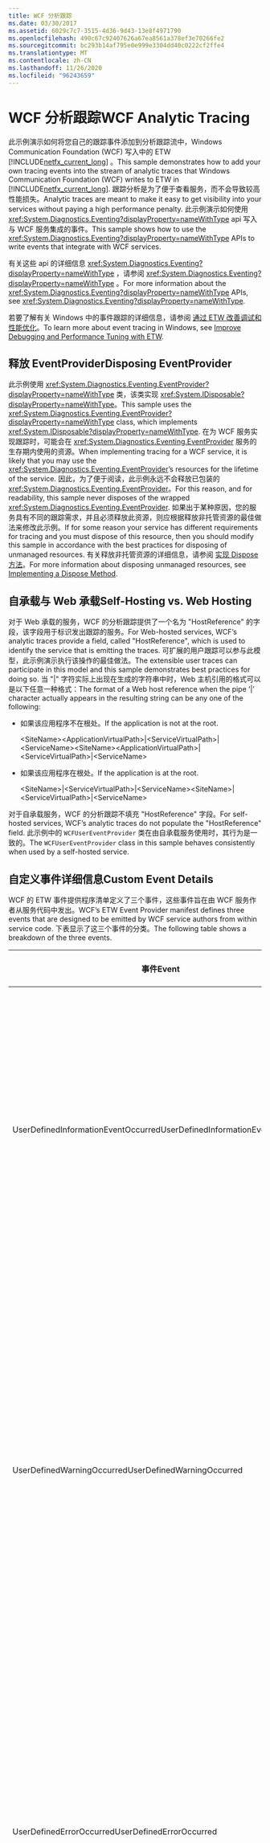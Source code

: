 ```yaml
---
title: WCF 分析跟踪
ms.date: 03/30/2017
ms.assetid: 6029c7c7-3515-4d36-9d43-13e8f4971790
ms.openlocfilehash: 490c67c92407626a67ea8561a378ef3e70266fe2
ms.sourcegitcommit: bc293b14af795e0e999e3304dd40c0222cf2ffe4
ms.translationtype: MT
ms.contentlocale: zh-CN
ms.lasthandoff: 11/26/2020
ms.locfileid: "96243659"
---
```

# <a name="wcf-analytic-tracing"></a><span data-ttu-id="d1d8f-102">WCF 分析跟踪</span><span class="sxs-lookup"><span data-stu-id="d1d8f-102">WCF Analytic Tracing</span></span>

<span data-ttu-id="d1d8f-103">此示例演示如何将您自己的跟踪事件添加到分析跟踪流中，Windows Communication Foundation (WCF) 写入中的 ETW [!INCLUDE[netfx_current_long](../../../../includes/netfx-current-long-md.md)] 。</span><span class="sxs-lookup"><span data-stu-id="d1d8f-103">This sample demonstrates how to add your own tracing events into the stream of analytic traces that Windows Communication Foundation (WCF) writes to ETW in [!INCLUDE[netfx_current_long](../../../../includes/netfx-current-long-md.md)].</span></span> <span data-ttu-id="d1d8f-104">跟踪分析是为了便于查看服务，而不会导致较高性能损失。</span><span class="sxs-lookup"><span data-stu-id="d1d8f-104">Analytic traces are meant to make it easy to get visibility into your services without paying a high performance penalty.</span></span> <span data-ttu-id="d1d8f-105">此示例演示如何使用 <xref:System.Diagnostics.Eventing?displayProperty=nameWithType> api 写入与 WCF 服务集成的事件。</span><span class="sxs-lookup"><span data-stu-id="d1d8f-105">This sample shows how to use the <xref:System.Diagnostics.Eventing?displayProperty=nameWithType> APIs to write events that integrate with WCF services.</span></span>  
  
 <span data-ttu-id="d1d8f-106">有关这些 api 的详细信息 <xref:System.Diagnostics.Eventing?displayProperty=nameWithType> ，请参阅 <xref:System.Diagnostics.Eventing?displayProperty=nameWithType> 。</span><span class="sxs-lookup"><span data-stu-id="d1d8f-106">For more information about the <xref:System.Diagnostics.Eventing?displayProperty=nameWithType> APIs, see <xref:System.Diagnostics.Eventing?displayProperty=nameWithType>.</span></span>  
  
 <span data-ttu-id="d1d8f-107">若要了解有关 Windows 中的事件跟踪的详细信息，请参阅 [通过 ETW 改善调试和性能优化](/archive/msdn-magazine/2007/april/event-tracing-improve-debugging-and-performance-tuning-with-etw)。</span><span class="sxs-lookup"><span data-stu-id="d1d8f-107">To learn more about event tracing in Windows, see [Improve Debugging and Performance Tuning with ETW](/archive/msdn-magazine/2007/april/event-tracing-improve-debugging-and-performance-tuning-with-etw).</span></span>  
  
## <a name="disposing-eventprovider"></a><span data-ttu-id="d1d8f-108">释放 EventProvider</span><span class="sxs-lookup"><span data-stu-id="d1d8f-108">Disposing EventProvider</span></span>  

 <span data-ttu-id="d1d8f-109">此示例使用 <xref:System.Diagnostics.Eventing.EventProvider?displayProperty=nameWithType> 类，该类实现 <xref:System.IDisposable?displayProperty=nameWithType>。</span><span class="sxs-lookup"><span data-stu-id="d1d8f-109">This sample uses the <xref:System.Diagnostics.Eventing.EventProvider?displayProperty=nameWithType> class, which implements <xref:System.IDisposable?displayProperty=nameWithType>.</span></span> <span data-ttu-id="d1d8f-110">在为 WCF 服务实现跟踪时，可能会在 <xref:System.Diagnostics.Eventing.EventProvider> 服务的生存期内使用的资源。</span><span class="sxs-lookup"><span data-stu-id="d1d8f-110">When implementing tracing for a WCF service, it is likely that you may use the <xref:System.Diagnostics.Eventing.EventProvider>’s resources for the lifetime of the service.</span></span> <span data-ttu-id="d1d8f-111">因此，为了便于阅读，此示例永远不会释放已包装的 <xref:System.Diagnostics.Eventing.EventProvider>。</span><span class="sxs-lookup"><span data-stu-id="d1d8f-111">For this reason, and for readability, this sample never disposes of the wrapped <xref:System.Diagnostics.Eventing.EventProvider>.</span></span> <span data-ttu-id="d1d8f-112">如果出于某种原因，您的服务具有不同的跟踪需求，并且必须释放此资源，则应根据释放非托管资源的最佳做法来修改此示例。</span><span class="sxs-lookup"><span data-stu-id="d1d8f-112">If for some reason your service has different requirements for tracing and you must dispose of this resource, then you should modify this sample in accordance with the best practices for disposing of unmanaged resources.</span></span> <span data-ttu-id="d1d8f-113">有关释放非托管资源的详细信息，请参阅 [实现 Dispose 方法](../../../standard/garbage-collection/implementing-dispose.md)。</span><span class="sxs-lookup"><span data-stu-id="d1d8f-113">For more information about disposing unmanaged resources, see [Implementing a Dispose Method](../../../standard/garbage-collection/implementing-dispose.md).</span></span>  
  
## <a name="self-hosting-vs-web-hosting"></a><span data-ttu-id="d1d8f-114">自承载与 Web 承载</span><span class="sxs-lookup"><span data-stu-id="d1d8f-114">Self-Hosting vs. Web Hosting</span></span>  

 <span data-ttu-id="d1d8f-115">对于 Web 承载的服务，WCF 的分析跟踪提供了一个名为 "HostReference" 的字段，该字段用于标识发出跟踪的服务。</span><span class="sxs-lookup"><span data-stu-id="d1d8f-115">For Web-hosted services, WCF’s analytic traces provide a field, called "HostReference", which is used to identify the service that is emitting the traces.</span></span> <span data-ttu-id="d1d8f-116">可扩展的用户跟踪可以参与此模型，此示例演示执行该操作的最佳做法。</span><span class="sxs-lookup"><span data-stu-id="d1d8f-116">The extensible user traces can participate in this model and this sample demonstrates best practices for doing so.</span></span> <span data-ttu-id="d1d8f-117">当 "&#124;" 字符实际上出现在生成的字符串中时，Web 主机引用的格式可以是以下任意一种格式：</span><span class="sxs-lookup"><span data-stu-id="d1d8f-117">The format of a Web host reference when the pipe ‘&#124;’ character actually appears in the resulting string can be any one of the following:</span></span>  
  
- <span data-ttu-id="d1d8f-118">如果该应用程序不在根处。</span><span class="sxs-lookup"><span data-stu-id="d1d8f-118">If the application is not at the root.</span></span>  
  
     <span data-ttu-id="d1d8f-119">\<SiteName>\<ApplicationVirtualPath>&#124;\<ServiceVirtualPath>&#124;\<ServiceName></span><span class="sxs-lookup"><span data-stu-id="d1d8f-119">\<SiteName>\<ApplicationVirtualPath>&#124;\<ServiceVirtualPath>&#124;\<ServiceName></span></span>  
  
- <span data-ttu-id="d1d8f-120">如果该应用程序在根处。</span><span class="sxs-lookup"><span data-stu-id="d1d8f-120">If the application is at the root.</span></span>  
  
     <span data-ttu-id="d1d8f-121">\<SiteName>&#124;\<ServiceVirtualPath>&#124;\<ServiceName></span><span class="sxs-lookup"><span data-stu-id="d1d8f-121">\<SiteName>&#124;\<ServiceVirtualPath>&#124;\<ServiceName></span></span>  
  
 <span data-ttu-id="d1d8f-122">对于自承载服务，WCF 的分析跟踪不填充 "HostReference" 字段。</span><span class="sxs-lookup"><span data-stu-id="d1d8f-122">For self-hosted services, WCF’s analytic traces do not populate the "HostReference" field.</span></span> <span data-ttu-id="d1d8f-123">此示例中的 `WCFUserEventProvider` 类在由自承载服务使用时，其行为是一致的。</span><span class="sxs-lookup"><span data-stu-id="d1d8f-123">The `WCFUserEventProvider` class in this sample behaves consistently when used by a self-hosted service.</span></span>  
  
## <a name="custom-event-details"></a><span data-ttu-id="d1d8f-124">自定义事件详细信息</span><span class="sxs-lookup"><span data-stu-id="d1d8f-124">Custom Event Details</span></span>  

 <span data-ttu-id="d1d8f-125">WCF 的 ETW 事件提供程序清单定义了三个事件，这些事件旨在由 WCF 服务作者从服务代码中发出。</span><span class="sxs-lookup"><span data-stu-id="d1d8f-125">WCF’s ETW Event Provider manifest defines three events that are designed to be emitted by WCF service authors from within service code.</span></span> <span data-ttu-id="d1d8f-126">下表显示了这三个事件的分类。</span><span class="sxs-lookup"><span data-stu-id="d1d8f-126">The following table shows a breakdown of the three events.</span></span>  
  
|<span data-ttu-id="d1d8f-127">事件</span><span class="sxs-lookup"><span data-stu-id="d1d8f-127">Event</span></span>|<span data-ttu-id="d1d8f-128">描述</span><span class="sxs-lookup"><span data-stu-id="d1d8f-128">Description</span></span>|<span data-ttu-id="d1d8f-129">事件 ID</span><span class="sxs-lookup"><span data-stu-id="d1d8f-129">Event ID</span></span>|  
|-----------|-----------------|--------------|  
|<span data-ttu-id="d1d8f-130">UserDefinedInformationEventOccurred</span><span class="sxs-lookup"><span data-stu-id="d1d8f-130">UserDefinedInformationEventOccurred</span></span>|<span data-ttu-id="d1d8f-131">服务中发生的说明内容不是一个问题时发出此事件。</span><span class="sxs-lookup"><span data-stu-id="d1d8f-131">Emit this event when something of note happens in your service that is not a problem.</span></span> <span data-ttu-id="d1d8f-132">例如，可以在对数据库成功进行调用后发出一个事件。</span><span class="sxs-lookup"><span data-stu-id="d1d8f-132">For example, you might emit an event after successfully making a call to a database.</span></span>|<span data-ttu-id="d1d8f-133">301</span><span class="sxs-lookup"><span data-stu-id="d1d8f-133">301</span></span>|  
|<span data-ttu-id="d1d8f-134">UserDefinedWarningOccurred</span><span class="sxs-lookup"><span data-stu-id="d1d8f-134">UserDefinedWarningOccurred</span></span>|<span data-ttu-id="d1d8f-135">发生的问题可能导致将来出现错误时发出此事件。</span><span class="sxs-lookup"><span data-stu-id="d1d8f-135">Emit this event when a problem occurs that may result in a failure in the future.</span></span> <span data-ttu-id="d1d8f-136">例如，如果调用数据库失败，但能够通过回退到冗余数据存储区进行恢复，则可以发出一个警告事件。</span><span class="sxs-lookup"><span data-stu-id="d1d8f-136">For example, you may emit a warning event when a call to a database fails but you were able to recover by falling back to a redundant data store.</span></span>|<span data-ttu-id="d1d8f-137">302</span><span class="sxs-lookup"><span data-stu-id="d1d8f-137">302</span></span>|  
|<span data-ttu-id="d1d8f-138">UserDefinedErrorOccurred</span><span class="sxs-lookup"><span data-stu-id="d1d8f-138">UserDefinedErrorOccurred</span></span>|<span data-ttu-id="d1d8f-139">服务的行为方式不符合预期时发出此事件。</span><span class="sxs-lookup"><span data-stu-id="d1d8f-139">Emit this event when your service fails to behave as expected.</span></span> <span data-ttu-id="d1d8f-140">例如，如果调用数据库失败且无法从其他位置检索数据，则可能会发出一个事件。</span><span class="sxs-lookup"><span data-stu-id="d1d8f-140">For example, you might emit an event if a call to a database fails and you could not retrieve the data from elsewhere.</span></span>|<span data-ttu-id="d1d8f-141">303</span><span class="sxs-lookup"><span data-stu-id="d1d8f-141">303</span></span>|  
  
#### <a name="to-use-this-sample"></a><span data-ttu-id="d1d8f-142">使用此示例</span><span class="sxs-lookup"><span data-stu-id="d1d8f-142">To use this sample</span></span>  
  
1. <span data-ttu-id="d1d8f-143">使用 Visual Studio 2012 打开 WCFAnalyticTracingExtensibility 解决方案文件。</span><span class="sxs-lookup"><span data-stu-id="d1d8f-143">Using Visual Studio 2012, open the WCFAnalyticTracingExtensibility.sln solution file.</span></span>  
  
2. <span data-ttu-id="d1d8f-144">要生成解决方案，按 Ctrl+Shift+B。</span><span class="sxs-lookup"><span data-stu-id="d1d8f-144">To build the solution, press CTRL+SHIFT+B.</span></span>  
  
3. <span data-ttu-id="d1d8f-145">若要运行解决方案，请按 Ctrl+F5。</span><span class="sxs-lookup"><span data-stu-id="d1d8f-145">To run the solution, press CTRL+F5.</span></span>  
  
     <span data-ttu-id="d1d8f-146">在 Web 浏览器中，单击 " **计算器**"。</span><span class="sxs-lookup"><span data-stu-id="d1d8f-146">In the Web browser, click **Calculator.svc**.</span></span> <span data-ttu-id="d1d8f-147">服务的 WSDL 文档的 URI 应出现在浏览器中。</span><span class="sxs-lookup"><span data-stu-id="d1d8f-147">The URI of the WSDL document for the service should appear in the browser.</span></span> <span data-ttu-id="d1d8f-148">复制该 URI。</span><span class="sxs-lookup"><span data-stu-id="d1d8f-148">Copy that URI.</span></span>  
  
4. <span data-ttu-id="d1d8f-149"> ( # A0) 运行 WCF 测试客户端。</span><span class="sxs-lookup"><span data-stu-id="d1d8f-149">Run the WCF test client (WcfTestClient.exe).</span></span>  
  
     <span data-ttu-id="d1d8f-150"> ( # A0) 的 WCF 测试客户端位于上 `\<Visual Studio 2012 Install Dir>\Common7\IDE\WcfTestClient.exe` 。</span><span class="sxs-lookup"><span data-stu-id="d1d8f-150">The WCF test client (WcfTestClient.exe) is located at `\<Visual Studio 2012 Install Dir>\Common7\IDE\WcfTestClient.exe`.</span></span> <span data-ttu-id="d1d8f-151">默认 Visual Studio 2012 安装目录为 `C:\Program Files\Microsoft Visual Studio 10.0` 。</span><span class="sxs-lookup"><span data-stu-id="d1d8f-151">The default Visual Studio 2012 install dir is `C:\Program Files\Microsoft Visual Studio 10.0`.</span></span>  
  
5. <span data-ttu-id="d1d8f-152">在 WCF 测试客户端中，通过依次选择 " **文件**" 和 " **添加服务**" 来添加服务。</span><span class="sxs-lookup"><span data-stu-id="d1d8f-152">Within the WCF test client, add the service by selecting **File**, and then **Add Service**.</span></span>  
  
     <span data-ttu-id="d1d8f-153">在输入框中添加终结点地址。</span><span class="sxs-lookup"><span data-stu-id="d1d8f-153">Add the endpoint address in the input box.</span></span>  
  
6. <span data-ttu-id="d1d8f-154">单击 **“确定”**，关闭对话框。</span><span class="sxs-lookup"><span data-stu-id="d1d8f-154">Click **OK** to close the dialog.</span></span>  
  
     <span data-ttu-id="d1d8f-155">ICalculator 服务将添加到 " **我的服务项目**" 下的左窗格中。</span><span class="sxs-lookup"><span data-stu-id="d1d8f-155">The ICalculator service is added in the left pane under **My Service Projects**.</span></span>  
  
7. <span data-ttu-id="d1d8f-156">打开事件查看器应用程序。</span><span class="sxs-lookup"><span data-stu-id="d1d8f-156">Open the Event Viewer application.</span></span>  
  
     <span data-ttu-id="d1d8f-157">在调用服务之前，请启动事件查看器并确保事件日志正在侦听从 WCF 服务发出的跟踪事件。</span><span class="sxs-lookup"><span data-stu-id="d1d8f-157">Before invoking the service, start Event Viewer and ensure that the event log is listening for tracking events emitted from the WCF service.</span></span>  
  
8. <span data-ttu-id="d1d8f-158">从 " **开始** " 菜单中选择 " **管理工具**"，然后 **事件查看器**"。</span><span class="sxs-lookup"><span data-stu-id="d1d8f-158">From the **Start** menu, select **Administrative Tools**, and then **Event Viewer**.</span></span> <span data-ttu-id="d1d8f-159">启用 **分析** 日志和 **调试** 日志。</span><span class="sxs-lookup"><span data-stu-id="d1d8f-159">Enable the **Analytic** and **Debug** logs.</span></span>  
  
9. <span data-ttu-id="d1d8f-160">在事件查看器的树视图中，导航到 " **事件查看器**"、" **应用程序和服务日志**"、" **Microsoft**"、" **Windows**" 和 " **应用程序服务器应用程序**"。</span><span class="sxs-lookup"><span data-stu-id="d1d8f-160">In the tree view in Event Viewer, navigate to **Event Viewer**, **Applications and Services Logs**, **Microsoft**, **Windows**, and then **Application Server-Applications**.</span></span> <span data-ttu-id="d1d8f-161">右键单击 " **应用程序服务器-应用程序**"，选择 " **查看**"，然后 **显示 "分析日志和调试日志**"。</span><span class="sxs-lookup"><span data-stu-id="d1d8f-161">Right-click **Application Server-Applications**, select **View**, and then **Show Analytic and Debug Logs**.</span></span>  
  
     <span data-ttu-id="d1d8f-162">确保选中 " **显示分析和调试日志** " 选项。</span><span class="sxs-lookup"><span data-stu-id="d1d8f-162">Ensure that the **Show Analytic and Debug Logs** option is checked.</span></span> <span data-ttu-id="d1d8f-163">启用 **分析** 日志。</span><span class="sxs-lookup"><span data-stu-id="d1d8f-163">Enable the **Analytic** log.</span></span>  
  
     <span data-ttu-id="d1d8f-164">在事件查看器中的树视图中，导航到 " **事件查看器**"、" **应用程序和服务日志**"、" **Microsoft** **"、**" **应用程序服务器"-**"应用程序" 和 " **分析**"。</span><span class="sxs-lookup"><span data-stu-id="d1d8f-164">In the tree view in Event Viewer, navigate to **Event Viewer**, **Applications and Services Logs**, **Microsoft**, **Windows**, **Application Server-Applications**, and then **Analytic**.</span></span> <span data-ttu-id="d1d8f-165">右键单击 " **分析** "，然后选择 " **启用日志**"。</span><span class="sxs-lookup"><span data-stu-id="d1d8f-165">Right-click **Analytic** and select **Enable Log**.</span></span>  
  
10. <span data-ttu-id="d1d8f-166">使用 WCF 测试客户端来测试服务。</span><span class="sxs-lookup"><span data-stu-id="d1d8f-166">Test the service using the WCF Test Client.</span></span>  
  
    1. <span data-ttu-id="d1d8f-167">在 WCF 测试客户端中，双击 "ICalculator" 服务节点下的 " **添加 (** "。</span><span class="sxs-lookup"><span data-stu-id="d1d8f-167">In the WCF Test Client, double-click **Add()** under the ICalculator service node.</span></span>  
  
         <span data-ttu-id="d1d8f-168">**添加 ( # B1** 方法将显示在右侧窗格中，其中包含两个参数。</span><span class="sxs-lookup"><span data-stu-id="d1d8f-168">The **Add()** method appears in the right pane with two parameters.</span></span>  
  
    2. <span data-ttu-id="d1d8f-169">为第一个参数键入 2，为第二个参数键入 3。</span><span class="sxs-lookup"><span data-stu-id="d1d8f-169">Type in 2 for the first parameter and 3 for the second parameter.</span></span>  
  
    3. <span data-ttu-id="d1d8f-170">单击 " **调用** " 可调用方法。</span><span class="sxs-lookup"><span data-stu-id="d1d8f-170">Click **Invoke** to invoke the method.</span></span>  
  
11. <span data-ttu-id="d1d8f-171">中转到已打开的 " **事件查看器** " 窗口。</span><span class="sxs-lookup"><span data-stu-id="d1d8f-171">Go to the **Event Viewer** window that you have already opened.</span></span> <span data-ttu-id="d1d8f-172">导航到 **事件查看器**、 **应用程序和服务日志**、 **Microsoft**、 **Windows**、 **应用程序服务器应用程序**。</span><span class="sxs-lookup"><span data-stu-id="d1d8f-172">Navigate to **Event Viewer**, **Applications and Services Logs**, **Microsoft**, **Windows**, **Application Server-Applications**.</span></span>  
  
12. <span data-ttu-id="d1d8f-173">右键单击 " **分析** " 节点，然后选择 " **刷新**"。</span><span class="sxs-lookup"><span data-stu-id="d1d8f-173">Right-click the **Analytic** node and select **Refresh**.</span></span>  
  
     <span data-ttu-id="d1d8f-174">事件将显示在右窗格中。</span><span class="sxs-lookup"><span data-stu-id="d1d8f-174">The events appear in the right pane.</span></span>  
  
13. <span data-ttu-id="d1d8f-175">使用 ID 303 来查找事件，然后双击该事件将其打开，并检查其内容。</span><span class="sxs-lookup"><span data-stu-id="d1d8f-175">Locate the event with the ID of 303 and double-click it to open it up and inspect its contents.</span></span>  
  
     <span data-ttu-id="d1d8f-176">此事件由 `Add()` ICalculator 服务的方法发出，其有效负载等于 "2 + 3 = 5"。</span><span class="sxs-lookup"><span data-stu-id="d1d8f-176">This event was emitted by the `Add()` method of the ICalculator service and has a payload equal to "2+3=5".</span></span>  
  
#### <a name="to-clean-up-optional"></a><span data-ttu-id="d1d8f-177">清理（可选）</span><span class="sxs-lookup"><span data-stu-id="d1d8f-177">To clean up (Optional)</span></span>  
  
1. <span data-ttu-id="d1d8f-178">打开“**事件查看器**”。</span><span class="sxs-lookup"><span data-stu-id="d1d8f-178">Open **Event Viewer**.</span></span>  
  
2. <span data-ttu-id="d1d8f-179">导航到 **事件查看器**、 **应用程序和服务日志**、 **Microsoft**、 **Windows**，然后 **应用程序服务器应用程序**。</span><span class="sxs-lookup"><span data-stu-id="d1d8f-179">Navigate to **Event Viewer**, **Applications and Services Logs**, **Microsoft**, **Windows**, and then **Application-Server-Applications**.</span></span> <span data-ttu-id="d1d8f-180">右键单击 " **分析** "，然后选择 " **禁用日志**"。</span><span class="sxs-lookup"><span data-stu-id="d1d8f-180">Right-click **Analytic** and select **Disable Log**.</span></span>  
  
3. <span data-ttu-id="d1d8f-181">导航到 **事件查看器**、 **应用程序和服务日志**、 **Microsoft**、 **Windows**、 **应用程序-服务器应用程序**，然后进行 **分析**。</span><span class="sxs-lookup"><span data-stu-id="d1d8f-181">Navigate to **Event Viewer**, **Applications and Services Logs**, **Microsoft**, **Windows**, **Application-Server-Applications**, and then **Analytic**.</span></span> <span data-ttu-id="d1d8f-182">右键单击 " **分析** "，然后选择 " **清除日志**"。</span><span class="sxs-lookup"><span data-stu-id="d1d8f-182">Right-click **Analytic** and select **Clear Log**.</span></span>  
  
4. <span data-ttu-id="d1d8f-183">单击 " **清除** " 以清除事件。</span><span class="sxs-lookup"><span data-stu-id="d1d8f-183">Click **Clear** to clear the events.</span></span>  
  
## <a name="known-issue"></a><span data-ttu-id="d1d8f-184">已知问题</span><span class="sxs-lookup"><span data-stu-id="d1d8f-184">Known Issue</span></span>  

 <span data-ttu-id="d1d8f-185">**事件查看器** 中存在一个已知问题，在这种情况下，可能无法解码 ETW 事件。</span><span class="sxs-lookup"><span data-stu-id="d1d8f-185">There is a known issue in the **Event Viewer** where it may fail to decode ETW events.</span></span> <span data-ttu-id="d1d8f-186">你可能会看到一条错误消息，指出： " \<id> 找不到来自源 Microsoft-Windows-应用程序 Server-Applications 的事件 ID 的描述。</span><span class="sxs-lookup"><span data-stu-id="d1d8f-186">You may see an error message that says: "The description for Event ID \<id> from source Microsoft-Windows-Application Server-Applications cannot be found.</span></span> <span data-ttu-id="d1d8f-187">未在本地计算机上安装引发此事件的组件，或者安装已损坏。</span><span class="sxs-lookup"><span data-stu-id="d1d8f-187">Either the component that raises this event is not installed on your local computer or the installation is corrupted.</span></span> <span data-ttu-id="d1d8f-188">您可以在本地计算机上安装或修复该组件。 "</span><span class="sxs-lookup"><span data-stu-id="d1d8f-188">You can install or repair the component on the local computer."</span></span> <span data-ttu-id="d1d8f-189">如果遇到此错误，请从 "**操作**" 菜单选择 "**刷新**"。</span><span class="sxs-lookup"><span data-stu-id="d1d8f-189">If you encounter this error, select **Refresh** from the **Actions** menu.</span></span> <span data-ttu-id="d1d8f-190">然后，该事件应能正确解码。</span><span class="sxs-lookup"><span data-stu-id="d1d8f-190">The event should then decode properly.</span></span>  
  
> [!IMPORTANT]
> <span data-ttu-id="d1d8f-191">您的计算机上可能已安装这些示例。</span><span class="sxs-lookup"><span data-stu-id="d1d8f-191">The samples may already be installed on your computer.</span></span> <span data-ttu-id="d1d8f-192">在继续操作之前，请先检查以下（默认）目录：</span><span class="sxs-lookup"><span data-stu-id="d1d8f-192">Check for the following (default) directory before continuing.</span></span>  
>
> `<InstallDrive>:\WF_WCF_Samples`  
>
> <span data-ttu-id="d1d8f-193">如果此目录不存在，请参阅[Windows Communication Foundation (wcf) ，并 Windows Workflow Foundation (的 WF](https://www.microsoft.com/download/details.aspx?id=21459)) .NET Framework Windows Communication Foundation ([!INCLUDE[wf1](../../../../includes/wf1-md.md)]</span><span class="sxs-lookup"><span data-stu-id="d1d8f-193">If this directory does not exist, go to [Windows Communication Foundation (WCF) and Windows Workflow Foundation (WF) Samples for .NET Framework 4](https://www.microsoft.com/download/details.aspx?id=21459) to download all Windows Communication Foundation (WCF) and [!INCLUDE[wf1](../../../../includes/wf1-md.md)] samples.</span></span> <span data-ttu-id="d1d8f-194">此示例位于以下目录：</span><span class="sxs-lookup"><span data-stu-id="d1d8f-194">This sample is located in the following directory.</span></span>  
>
> `<InstallDrive>:\WF_WCF_Samples\WCF\Basic\Management\ETWTrace`  
  
## <a name="see-also"></a><span data-ttu-id="d1d8f-195">另请参阅</span><span class="sxs-lookup"><span data-stu-id="d1d8f-195">See also</span></span>

- <span data-ttu-id="d1d8f-196">[AppFabric 监视示例](/previous-versions/appfabric/ff383407(v=azure.10))</span><span class="sxs-lookup"><span data-stu-id="d1d8f-196">[AppFabric Monitoring Samples](/previous-versions/appfabric/ff383407(v=azure.10))</span></span>
